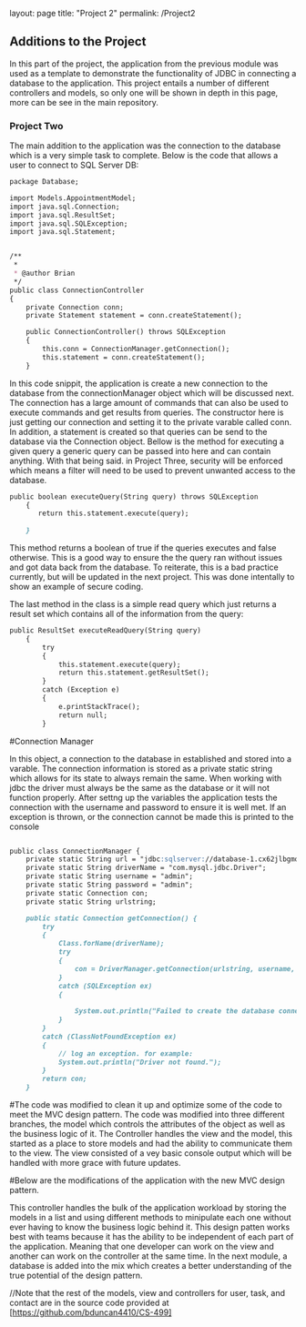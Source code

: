 layout: page
title: "Project 2"
permalink: /Project2

## Additions to the Project

In this part of the project, the application from the previous module was used as a template to demonstrate the functionality of JDBC in connecting a database to the application.
This project entails a number of different controllers and models, so only one will be shown in depth in this page, more can be see in the main repository. 

### Project Two

The main addition to the application was the connection to the database which is a very simple task to complete. Below is the code that allows a user to connect to SQL Server DB:


```markdown
package Database;

import Models.AppointmentModel;
import java.sql.Connection;
import java.sql.ResultSet;
import java.sql.SQLException;
import java.sql.Statement;


/**
 *
 * @author Brian
 */
public class ConnectionController 
{
    private Connection conn;
    private Statement statement = conn.createStatement(); 

    public ConnectionController() throws SQLException 
    {
        this.conn = ConnectionManager.getConnection();
        this.statement = conn.createStatement(); 
    }
```

In this code snippit, the application is create a new connection to the database from the connectionManager object which will be discussed next. The connection has a large amount of
commands that can also be used to execute commands and get results from queries. The constructor here is just getting our connection and setting it to the private varable
called conn. In addition, a statement is created so that queries can be send to the database via the Connection object.  Bellow is the method for executing a given query
a generic query can be passed into here and can contain anything. With that being said. in Project Three, security will be enforced which means a filter will need to be 
used to prevent unwanted access to the database. 
```markdown
public boolean executeQuery(String query) throws SQLException
    {
       return this.statement.execute(query);
       
    }
```
This method returns a boolean of true if the queries executes and false otherwise. This is a good way to ensure the the query ran without issues and got data back from the database. 
To reiterate, this is a bad practice currently, but will be updated in the next project. This was done intentally to show an example of secure coding. 

The last method in the class is a simple read query which just returns  a result set which contains all of the information from the query:

```markdown
public ResultSet executeReadQuery(String query)
    {
        try 
        {
            this.statement.execute(query);
            return this.statement.getResultSet();
        } 
        catch (Exception e) 
        {
            e.printStackTrace();
            return null;
        }
```

#Connection Manager

In this object, a connection to the database in established and stored into a varable. The connection information is stored as a private static string which allows for
its state to always remain the same. When working with jdbc the driver must always be the same as the database or it will not function properly. After settng up the variables
the application tests the connection with the username and password to ensure it is well met. If an exception is thrown, or the connection cannot be made this is printed to the console


```markdown

public class ConnectionManager {
    private static String url = "jdbc:sqlserver://database-1.cx62jlbgmqkl.us-east-2.rds.amazonaws.com:1433";    
    private static String driverName = "com.mysql.jdbc.Driver";   
    private static String username = "admin";   
    private static String password = "admin";
    private static Connection con;
    private static String urlstring;

    public static Connection getConnection() {
        try 
        {
            Class.forName(driverName);
            try 
            {
                con = DriverManager.getConnection(urlstring, username, password);
            } 
            catch (SQLException ex) 
            {
                
                System.out.println("Failed to create the database connection."); 
            }
        } 
        catch (ClassNotFoundException ex) 
        {
            // log an exception. for example:
            System.out.println("Driver not found."); 
        }
        return con;
    }
```

#The code was modified to clean it up and optimize some of the code to meet the MVC design pattern. The code was modified into three different branches, the model which controls the attributes of the object as well as the business logic of it. The Controller handles the view and the model, this started as a place to store models and had the ability to communicate them to the view. The view consisted of a vey basic console output which will be handled with more grace with future updates. 

#Below are the modifications of the application with the new MVC design pattern.


This controller handles the bulk of the application workload by storing the models in a list and using different methods to minipulate each one without ever having to know the business logic behind it. This design patten works best with teams because it has the ability to be independent of each part of the application. Meaning that one developer can work on the view and another can work on the controller at the same time. In the next module, a database is added into the mix which creates a better understanding of the true potential of the design pattern. 

//Note that the rest of the models, view and controllers for user, task, and contact are in the source code provided at [https://github.com/bduncan4410/CS-499]
